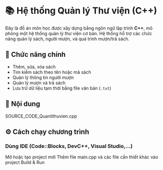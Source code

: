 # 📚 Hệ thống Quản lý Thư viện (C++)

Đây là đồ án môn học được xây dựng bằng ngôn ngữ lập trình **C++**, mô phỏng một hệ thống quản lý thư viện cơ bản. Hệ thống hỗ trợ các chức năng quản lý sách, người mượn, và quá trình mượn/trả sách.

## 🧩 Chức năng chính

- Thêm, sửa, xóa sách
- Tìm kiếm sách theo tên hoặc mã sách
- Quản lý thông tin người mượn
- Quản lý mượn và trả sách
- Lưu trữ dữ liệu tạm thời bằng file văn bản (`.txt`)

## 📁 Nội dung
SOURCE_CODE_Quanlithuvien.cpp

## ⚙️ Cách chạy chương trình

### Dùng IDE (Code::Blocks, DevC++, Visual Studio,...)
Mở hoặc tạo project mới
Thêm file main.cpp và các file cần thiết khác vào project
Build & Run
